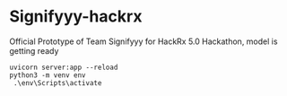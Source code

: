 # Signifyyy-hackrx
Official Prototype of Team Signifyyy for HackRx 5.0 Hackathon, model is getting ready


```
uvicorn server:app --reload
python3 -m venv env 
 .\env\Scripts\activate     
```

